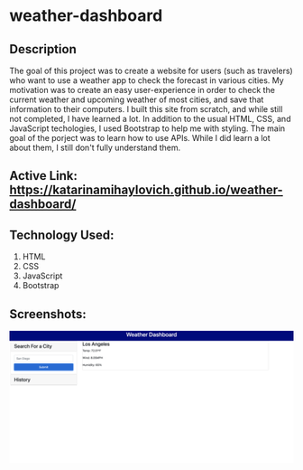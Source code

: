 # weather-dashboard

## Description

The goal of this project was to create a website for users (such as travelers) who want to use a weather app to check the forecast in various cities. My motivation was to create an easy user-experience in order to check the current weather and upcoming weather of most cities, and save that information to their computers. I built this site from scratch, and while still not completed, I have learned a lot. In addition to the usual HTML, CSS, and JavaScript techologies, I used Bootstrap to help me with styling. The main goal of the porject was to learn how to use APIs. While I did learn a lot about them, I still don't fully understand them. 

## Active Link: https://katarinamihaylovich.github.io/weather-dashboard/

## Technology Used:
1. HTML
2. CSS
3. JavaScript
4. Bootstrap

## Screenshots:

![](weathershot.png)
